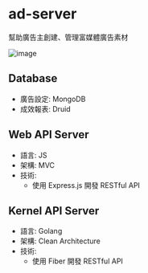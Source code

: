 # ad-server
幫助廣告主創建、管理富媒體廣告素材

![image](https://user-images.githubusercontent.com/105040809/216906087-76f8c8cd-bb44-424f-9f69-d0c44e77ff82.png)

## Database
* 廣告設定: MongoDB
* 成效報表: Druid

## Web API Server
* 語言: JS
* 架構: MVC
* 技術:
    * 使用 Express.js 開發 RESTful API

## Kernel API Server 
* 語言: Golang
* 架構: Clean Architecture
* 技術:
    * 使用 Fiber 開發 RESTful API
